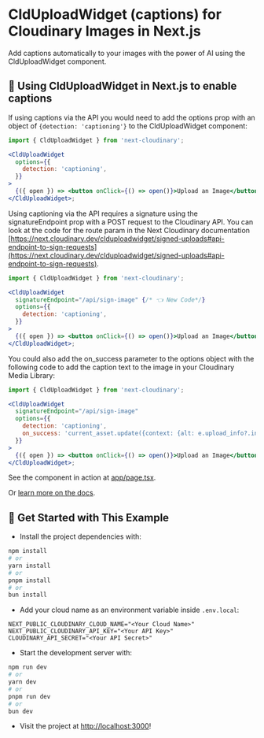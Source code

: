 # CldUploadWidget (captions) for Cloudinary Images in Next.js

Add captions automatically to your images with the power of AI using the CldUploadWidget component.

## 🧰 Using CldUploadWidget in Next.js to enable captions

If using captions via the API you would need to add the options prop with an object of `{detection: 'captioning'}` to the CldUploadWidget component:

```jsx
import { CldUploadWidget } from 'next-cloudinary';

<CldUploadWidget
  options={{
    detection: 'captioning',
  }}
>
  {({ open }) => <button onClick={() => open()}>Upload an Image</button>}
</CldUploadWidget>;
```

Using captioning via the API requires a signature using the signatureEndpoint prop with a POST request to the Cloudinary API. You can look at the code for the route param in the Next Cloudinary documentation [https://next.cloudinary.dev/clduploadwidget/signed-uploads#api-endpoint-to-sign-requests](https://next.cloudinary.dev/clduploadwidget/signed-uploads#api-endpoint-to-sign-requests).

```jsx
import { CldUploadWidget } from 'next-cloudinary';

<CldUploadWidget
  signatureEndpoint="/api/sign-image" {/* 👈 New Code*/}
  options={{
    detection: 'captioning',
  }}
>
  {({ open }) => <button onClick={() => open()}>Upload an Image</button>}
</CldUploadWidget>;
```

You could also add the on_success parameter to the options object with the following code to add the caption text to the image in your Cloudinary Media Library:

```jsx
import { CldUploadWidget } from 'next-cloudinary';

<CldUploadWidget
  signatureEndpoint="/api/sign-image"
  options={{
    detection: 'captioning',
    on_success: 'current_asset.update({context: {alt: e.upload_info?.info?.detection?.captioning?.data?.caption}})', {/* 👈 New Code*/}
  }}
>
  {({ open }) => <button onClick={() => open()}>Upload an Image</button>}
</CldUploadWidget>;
```

See the component in action at [app/page.tsx](app/page.tsx).

Or [learn more on the docs](https://next.cloudinary.dev/clduploadwidget/basic-usage).

## 🚀 Get Started with This Example

- Install the project dependencies with:

```bash
npm install
# or
yarn install
# or
pnpm install
# or
bun install
```

- Add your cloud name as an environment variable inside `.env.local`:

```
NEXT_PUBLIC_CLOUDINARY_CLOUD_NAME="<Your Cloud Name>"
NEXT_PUBLIC_CLOUDINARY_API_KEY="<Your API Key>"
CLOUDINARY_API_SECRET="<Your API Secret>"
```

- Start the development server with:

```bash
npm run dev
# or
yarn dev
# or
pnpm run dev
# or
bun dev
```

- Visit the project at <http://localhost:3000>!
